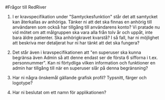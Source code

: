 #Frågor till RedRiver

1. I er kravspecifikation under "Samtyckesfunktion" står det att samtycket kan återkallas av anhöriga. Tänker ni att det ska finnas en anhörig till användaren som också har tillgång till användarens konto? Vi pratade nu vid mötet om att målgruppen ska vara alla från tolv år och uppåt, inte bara äldre patienter. Ska anhörigkravet kvarstå? I så fall, har ni möjlighet att beskriva mer detaljerat hur ni har tänkt att det ska fungera?

2. Det står även i kravspecifikationen att "en superuser ska kunna begränsa även Admin så att denne endast ser de första 6 sifforna i t.ex. personnummer". Kan ni förtydliga vilken information och funktioner en admin har tillgång till när en superuser slår på denna begränsning? 

3. Har ni några önskemål gällande grafisk profil? Typsnitt, färger och logotype?

4. Har ni beslutat om ett namn för applikationen?

